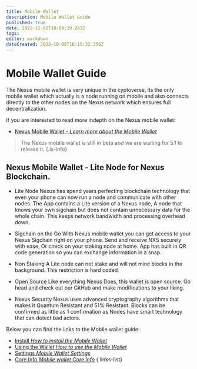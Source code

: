 ```yaml
---
title: Mobile Wallet
description: Mobile Wallet Guide
published: true
date: 2022-11-02T10:09:19.263Z
tags: 
editor: markdown
dateCreated: 2022-10-08T16:15:32.356Z
---
```


# Mobile Wallet Guide

The Nexus mobile wallet is very unique in the cyptoverse, its the only mobile wallet which actually is a node running on mobile and also connects directly to the other nodes on the Nexus network which ensures full decentralization.

If you are interested to read more indepth on the Nexus mobile wallet:
- [Nexus Mobile Wallet - *Learn more about the Mobile Wallet*](/en/fundamentals/mobile-wallet)


> The Nexus mobile wallet is still in beta and we are waiting for 5.1 to release it.
{.is-info}

## Nexus Mobile Wallet - Lite Node for Nexus Blockchain.

- Lite Node
Nexus has spend years perfecting blockchain technology that even your phone can now run a node and communicate with other nodes. The App contains a Lite version of a Nexus node, A node that knows your own sigchain but does not contain unnecessary data for the whole chain. This keeps network bandwidth and processing overhead down.

- Sigchain on the Go
With Nexus mobile wallet you can get access to your Nexus Sigchain right on your phone. Send and receive NXS securely with ease, Or check on your staking node at home. App has built in QR code generation so you can exchange information in a snap.

- Non Staking
A Lite node can not stake and will not mine blocks in the background. This restriction is hard coded.

- Open Source
Like everything Nexus Does, this wallet is open source. Go head and check out our GitHub and make modifications to your liking.

- Nexus Security
Nexus uses advanced cryptography algorithms that makes it Quantum Resistant and 51% Resistant. Blocks can be confirmed as little as 1 confirmation as Nodes have smart technology that can detect bad actors.

Below you can find the links to the Mobile wallet guide:
- [Install *How to install the Mobile Wallet*](/en/guides/mobile-wallet/Install)
- [Using the Wallet *How to use the Mobile Wallet*](/en/guides/mobile-wallet/using-the-wallet)
- [Settings *Mobile Wallet Settings*](/en/guides/mobile-wallet/settings)
- [Core Info *Mobile wallet Core info*](/en/guides/mobile-wallet/core-info)
{.links-list}
